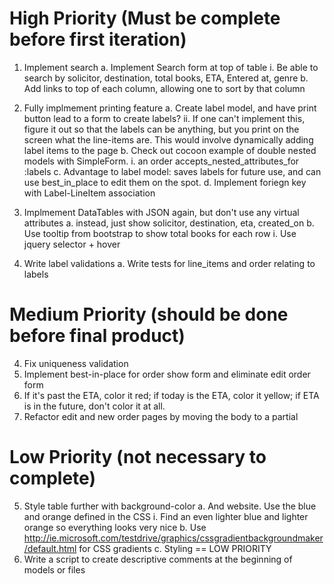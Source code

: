 # High Priority (Must be complete before first iteration)

1. Implement search
  a. Implement Search form at top of table
    i. Be able to search by solicitor, destination, total books, ETA, Entered at, genre
  b. Add links to top of each column, allowing one to sort by that column

3. Fully implmement printing feature
  a. Create label model, and have print button lead to a form to create labels?
    ii. If one can't implement this, figure it out so that the labels can be anything, but you print on the screen what the line-items are. This would involve dynamically adding label items to the page
  b. Check out cocoon example of double nested models with SimpleForm.
    i. an order accepts_nested_attributes_for :labels
  c. Advantage to label model: saves labels for future use, and can use best_in_place to edit them on the spot.
  d. Implement foriegn key with Label-LineItem association

4. Implmement DataTables with JSON again, but don't use any virtual attributes
  a. instead, just show solicitor, destination, eta, created_on
  b. Use tooltip from bootstrap to show total books for each row
    i. Use jquery selector + hover

5. Write label validations
  a. Write tests for line_items and order relating to labels

# Medium Priority (should be done before final product)

4. Fix uniqueness validation
5. Implement best-in-place for order show form and eliminate edit order form
6. If it's past the ETA, color it red; if today is the ETA, color it yellow; if ETA is in the future, don't color it at all.
7. Refactor edit and new order pages by moving the body to a partial

# Low Priority (not necessary to complete)

5. Style table further with background-color
  a. And website. Use the blue and orange defined in the CSS
    i. Find an even lighter blue and lighter orange so everything looks very nice
  b. Use http://ie.microsoft.com/testdrive/graphics/cssgradientbackgroundmaker/default.html for CSS gradients
  c. Styling == LOW PRIORITY
6. Write a script to create descriptive comments at the beginning of models or files